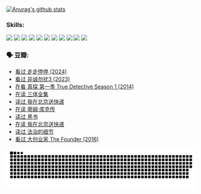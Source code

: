 
[![Anurag's github stats](https://github-readme-stats.vercel.app/api?username=w940853815)](https://github.com/anuraghazra/github-readme-stats)

### Skills:

<code><img height="32" src="https://cdn.jsdelivr.net/npm/simple-icons@v5/icons/python.svg"></code>
<code><img height="32" src="https://cdn.jsdelivr.net/npm/simple-icons@v5/icons/javascript.svg"></code>
<code><img height="32" src="https://cdn.jsdelivr.net/npm/simple-icons@v5/icons/django.svg"></code>
<code><img height="32" src="https://cdn.jsdelivr.net/npm/simple-icons@v5/icons/flask.svg"></code>
<code><img height="32" src="https://cdn.jsdelivr.net/npm/simple-icons@v5/icons/vuetify.svg"></code>
<code><img height="32" src="https://cdn.jsdelivr.net/npm/simple-icons@v5/icons/git.svg"></code>
<code><img height="32" src="https://cdn.jsdelivr.net/npm/simple-icons@v5/icons/docker.svg"></code>
<code><img height="32" src="https://cdn.jsdelivr.net/npm/simple-icons@v5/icons/postgresql.svg"></code>
<code><img height="32" src="https://cdn.jsdelivr.net/npm/simple-icons@v5/icons/elasticsearch.svg"></code>
<code><img height="32" src="https://cdn.jsdelivr.net/npm/simple-icons@v5/icons/macos.svg"></code>
<code><img height="32" src="https://cdn.jsdelivr.net/npm/simple-icons@v5/icons/linux.svg"></code>

### 🗣 豆瓣:

<!-- DOUBAN-ACTIVITIES:START -->
- [看过 走走停停‎ (2024)](https://www.douban.com/people/136069238/status/4684430230/?_i=24364870)
- [看过 非诚勿扰3‎ (2023)](https://www.douban.com/people/136069238/status/4676324100/?_i=24364870)
- [在看 真探 第一季 True Detective Season 1‎ (2014)](https://www.douban.com/people/136069238/status/4673382852/?_i=24364870)
- [在读 三体全集](https://www.douban.com/people/136069238/status/4672842521/?_i=24364870)
- [读过 我在北京送快递](https://www.douban.com/people/136069238/status/4672842036/?_i=24364870)
- [在读 蒂姆·库克传](https://www.douban.com/people/136069238/status/4663517053/?_i=24364870)
- [读过 黑书](https://www.douban.com/people/136069238/status/4663516022/?_i=24364870)
- [在读 我在北京送快递](https://www.douban.com/people/136069238/status/4658098365/?_i=24364870)
- [读过 法治的细节](https://www.douban.com/people/136069238/status/4657347558/?_i=24364870)
- [看过 大创业家 The Founder‎ (2016)](https://www.douban.com/people/136069238/status/4649667693/?_i=24364870)
<!-- DOUBAN-ACTIVITIES:END -->


![Snake animation](https://raw.githubusercontent.com/w940853815/w940853815/output/github-contribution-grid-snake.svg)

<!--
**w940853815/w940853815** is a ✨ _special_ ✨ repository because its `README.md` (this file) appears on your GitHub profile.

Here are some ideas to get you started:

- 🔭 I’m currently working on ...
- 🌱 I’m currently learning ...
- 👯 I’m looking to collaborate on ...
- 🤔 I’m looking for help with ...
- 💬 Ask me about ...
- 📫 How to reach me: ...
- 😄 Pronouns: ...
- ⚡ Fun fact: ...
-->

